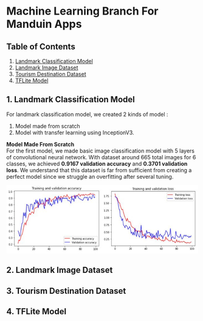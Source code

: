 # Machine Learning Branch For Manduin Apps

## Table of Contents

1. [Landmark Classification Model](https://github.com/LouisBay/manduin-apps/tree/machine-learning/Landmark_Recognition_Notebook)
2. [Landmark Image Dataset](https://github.com/mrsambaga/Bangkit-Capstone-Dataset)
3. [Tourism Destination Dataset](https://www.kaggle.com/datasets/aprabowo/indonesia-tourism-destination)
4. [TFLite Model](https://drive.google.com/drive/folders/1jzKucwzypVAmtW5rCzH4nj8Bdu1IsWSZ?usp=sharing)

## 1. Landmark Classification Model

For landmark classification model, we created 2 kinds of model :
1. Model made from scratch
2. Model with transfer learning using InceptionV3.

**Model Made From Scratch**<br />
For the first model, we made basic image classification model with 5 layers of convolutional neural network. With dataset around 665 total images for 6 classes, we achieved **0.9167 validation accuracy** and **0.3701 validation loss**. We understand that this dataset is far from sufficient from creating a perfect model since we struggle an overfitting after several tuning.

![image](Contents/Model1_Val_Acc.jpg)



## 2. Landmark Image Dataset

## 3. Tourism Destination Dataset

## 4. TFLite Model


